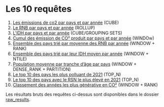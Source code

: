 # Les 10 requêtes

1. [Les émissions de co2 par pays et par année](request_1.sql) (CUBE)
2. [Le RNB par pays et par année](request_2.sql) (ROLLUP)
3. [L'IDH par pays et par année](request_3.sql) (CUBE/GROUPING SETS)
4. [Cumul des émission de CO² produit par pays et par année](request_4.sql) (WINDOw)
5. [Ensemble des pays trié par moyenne des RNB par année](request_5.sql) (WINDOW + RANK)
6. [Ensemble des pays trié par leur IDH moyen par année](request_6.sql) (WINDOW + NTILE)
7. [Population moyenne par tranche d’âge par pays](request_7.sql) (WINDOW + DENSE_RANK + PARTITION)
8. [Le top 10 des pays les plus polluant de 2021](request_8.sql) (TOP_N)
9. [Le top 10 des pays avec le RSN le plus élevé en 2021](request_9.sql) (TOP_N)
10. [Classement des années les plus générative en CO²](request_10.sql) (WINDOW + RANK)


Les résultats bruts des requêtes ci-dessus sont disponibles dans le dossier [raw_results](raw_results).
